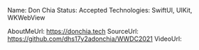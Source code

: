 Name: Don Chia
Status: Accepted
Technologies: SwiftUI, UIKit, WKWebView

AboutMeUrl: https://donchia.tech
SourceUrl: https://github.com/dhs17y2adonchia/WWDC2021
VideoUrl: 

<!---
EXAMPLE
Name: John Appleseed
Status: Submitted <or> Winner <or> Distinguished <or> Rejected
Technologies: SwiftUI, RealityKit, CoreGraphic

AboutMeUrl: https://linkedin.com/in/johnappleseed
SourceUrl: https://github.com/johnappleseed/wwdc2025
VideoUrl: https://youtu.be/ABCDE123456
-->
